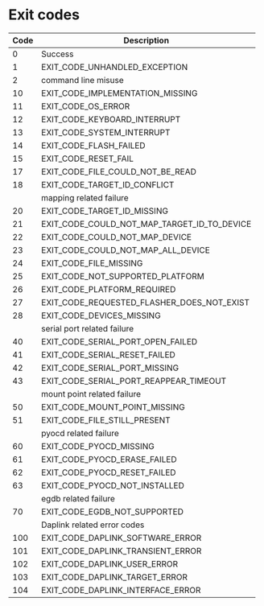 # Exit codes
|Code|Description|
|----|-----------|
|0|Success|
|1|EXIT_CODE_UNHANDLED_EXCEPTION|
|2|command line misuse|
|10|EXIT_CODE_IMPLEMENTATION_MISSING|
|11|EXIT_CODE_OS_ERROR|
|12|EXIT_CODE_KEYBOARD_INTERRUPT|
|13|EXIT_CODE_SYSTEM_INTERRUPT|
|14|EXIT_CODE_FLASH_FAILED|
|15|EXIT_CODE_RESET_FAIL|
|17|EXIT_CODE_FILE_COULD_NOT_BE_READ|
|18|EXIT_CODE_TARGET_ID_CONFLICT|
||mapping related failure|
|20|EXIT_CODE_TARGET_ID_MISSING|
|21|EXIT_CODE_COULD_NOT_MAP_TARGET_ID_TO_DEVICE|
|22|EXIT_CODE_COULD_NOT_MAP_DEVICE|
|23|EXIT_CODE_COULD_NOT_MAP_ALL_DEVICE|
|24|EXIT_CODE_FILE_MISSING|
|25|EXIT_CODE_NOT_SUPPORTED_PLATFORM|
|26|EXIT_CODE_PLATFORM_REQUIRED|
|27|EXIT_CODE_REQUESTED_FLASHER_DOES_NOT_EXIST|
|28|EXIT_CODE_DEVICES_MISSING|
||serial port related failure |
|40|EXIT_CODE_SERIAL_PORT_OPEN_FAILED|
|41|EXIT_CODE_SERIAL_RESET_FAILED|
|42|EXIT_CODE_SERIAL_PORT_MISSING|
|43|EXIT_CODE_SERIAL_PORT_REAPPEAR_TIMEOUT|
||mount point related failure|
|50|EXIT_CODE_MOUNT_POINT_MISSING|
|51|EXIT_CODE_FILE_STILL_PRESENT|
||pyocd related failure|
|60|EXIT_CODE_PYOCD_MISSING|
|61|EXIT_CODE_PYOCD_ERASE_FAILED|
|62|EXIT_CODE_PYOCD_RESET_FAILED|
|63|EXIT_CODE_PYOCD_NOT_INSTALLED|
||egdb related failure|
|70|EXIT_CODE_EGDB_NOT_SUPPORTED|
||Daplink related error codes|
|100|EXIT_CODE_DAPLINK_SOFTWARE_ERROR|
|101|EXIT_CODE_DAPLINK_TRANSIENT_ERROR|
|102|EXIT_CODE_DAPLINK_USER_ERROR|
|103|EXIT_CODE_DAPLINK_TARGET_ERROR|
|104|EXIT_CODE_DAPLINK_INTERFACE_ERROR|
